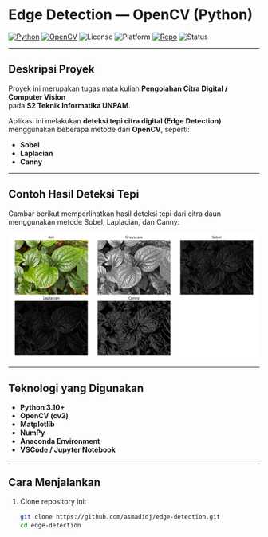 # Edge Detection — OpenCV (Python)

[![Python](https://img.shields.io/badge/Python-3.10+-blue?logo=python&logoColor=white)](https://www.python.org/)
[![OpenCV](https://img.shields.io/badge/OpenCV-4.x-success?logo=opencv&logoColor=white)](https://opencv.org/)
![License](https://img.shields.io/badge/License-MIT-yellow)
![Platform](https://img.shields.io/badge/Platform-Windows%2010%20|%20Anaconda%20|%20VSCode-gray)
[![Repo](https://img.shields.io/badge/GitHub-asmadidj%2Fedge--detection-black?logo=github)](https://github.com/asmadidj/edge-detection)
![Status](https://img.shields.io/badge/Status-Active-brightgreen)

---

## Deskripsi Proyek
Proyek ini merupakan tugas mata kuliah **Pengolahan Citra Digital / Computer Vision**  
pada **S2 Teknik Informatika UNPAM**.

Aplikasi ini melakukan **deteksi tepi citra digital (Edge Detection)** menggunakan beberapa metode dari **OpenCV**, seperti:
- **Sobel**
- **Laplacian**
- **Canny**

---

## Contoh Hasil Deteksi Tepi

Gambar berikut memperlihatkan hasil deteksi tepi dari citra daun menggunakan metode Sobel, Laplacian, dan Canny:

![Contoh Output](https://github.com/asmadidj/edge-detection/blob/main/docs/gambar_comparison.png?raw=true)

---

## Teknologi yang Digunakan
-  **Python 3.10+**
-  **OpenCV (cv2)**
-  **Matplotlib**
-  **NumPy**
-  **Anaconda Environment**
-  **VSCode / Jupyter Notebook**

---

## Cara Menjalankan
1. Clone repository ini:
   ```bash
   git clone https://github.com/asmadidj/edge-detection.git
   cd edge-detection
